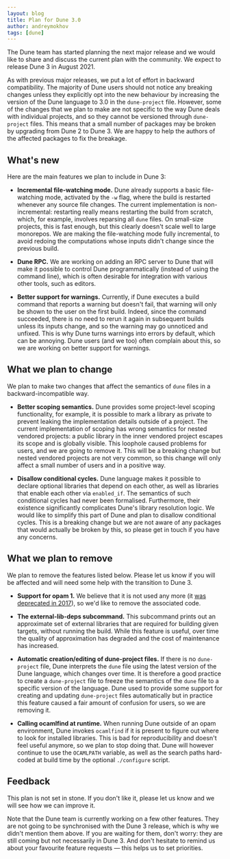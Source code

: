 ```yaml
---
layout: blog
title: Plan for Dune 3.0
author: andreymokhov
tags: [dune]
---
```


<!-- TODO: After publishing the post, create a Discuss page, and link to it. -->

The Dune team has started planning the next major release and we would like to
share and discuss the current plan with the community. We expect to release
Dune 3 in August 2021.

As with previous major releases, we put a lot of effort in backward
compatibility. The majority of Dune users should not notice any breaking changes
unless they explicitly opt into the new behaviour by increasing the version of
the Dune language to 3.0 in the `dune-project` file. However, some of the
changes that we plan to make are not specific to the way Dune deals with
individual projects, and so they cannot be versioned through `dune-project`
files. This means that a small number of packages may be broken by upgrading
from Dune 2 to Dune 3. We are happy to help the authors of the affected packages
to fix the breakage.

## What's new

Here are the main features we plan to include in Dune 3:

* **Incremental file-watching mode.** Dune already supports a basic
  file-watching mode, activated by the `-w` flag, where the build is restarted
  whenever any source file changes. The current implementation is
  non-incremental: restarting really means restarting the build from scratch,
  which, for example, involves reparsing all `dune` files. On small-size
  projects, this is fast enough, but this clearly doesn't scale well to large
  monorepos. We are making the file-watching mode fully incremental, to avoid
  redoing the computations whose inputs didn't change since the previous build.

* **Dune RPC.** We are working on adding an RPC server to Dune that will make it
  possible to control Dune programmatically (instead of using the command line),
  which is often desirable for integration with various other tools, such as
  editors.

* **Better support for warnings.** Currently, if Dune executes a build command
  that reports a warning but doesn't fail, that warning will only be shown to
  the user on the first build. Indeed, since the command succeeded, there is no
  need to rerun it again in subsequent builds unless its inputs change, and so
  the warning may go unnoticed and unfixed. This is why Dune turns warnings into
  errors by default, which can be annoying. Dune users (and we too) often
  complain about this, so we are working on better support for warnings.

## What we plan to change

We plan to make two changes that affect the semantics of `dune` files in a
backward-incompatible way.

* **Better scoping semantics.** Dune provides some project-level scoping
  functionality, for example, it is possible to mark a library as private to
  prevent leaking the implementation details outside of a project. The current
  implementation of scoping has wrong semantics for nested vendored projects: a
  public library in the inner vendored project escapes its scope and is globally
  visible. This loophole caused problems for users, and we are going to remove
  it. This will be a breaking change but nested vendored projects are not very
  common, so this change will only affect a small number of users and in a
  positive way.

* **Disallow conditional cycles.** Dune language makes it possible to declare
  optional libraries that depend on each other, as well as libraries that enable
  each other via `enabled_if`. The semantics of such conditional cycles had
  never been formalised. Furthermore, their existence significantly complicates
  Dune's library resolution logic. We would like to simplify this part of Dune
  and plan to disallow conditional cycles. This is a breaking change but we are
  not aware of any packages that would actually be broken by this, so please get
  in touch if you have any concerns.

## What we plan to remove

We plan to remove the features listed below. Please let us know if you will be
affected and will need some help with the transition to Dune 3.

* **Support for opam 1.** We believe that it is not used any more (it [was
  deprecated in 2017](https://opam.ocaml.org/blog/deprecating-opam-1-2-0/)), so
  we'd like to remove the associated code.

* **The external-lib-deps subcommand.** This subcommand prints out an
  approximate set of external libraries that are required for building given
  targets, without running the build. While this feature is useful, over time
  the quality of approximation has degraded and the cost of maintenance has
  increased.

* **Automatic creation/editing of dune-project files.** If there is no
  `dune-project` file, Dune interprets the `dune` file using the latest version
  of the Dune language, which changes over time. It is therefore a good practice
  to create a `dune-project` file to freeze the semantics of the `dune` file to a specific version of the language. Dune used to provide some support for creating and updating `dune-project` files automatically but in practice this feature caused a fair amount of confusion for users, so we are removing it.

* **Calling ocamlfind at runtime.** When running Dune outside of an opam
  environment, Dune invokes `ocamlfind` if it is present to figure out where to
  look for installed libraries. This is bad for reproducibility and doesn't feel
  useful anymore, so we plan to stop doing that. Dune will however continue to
  use the `OCAMLPATH` variable, as well as the search paths hard-coded at build
  time by the optional `./configure` script.

## Feedback

This plan is not set in stone. If you don't like it, please let us know and
we will see how we can improve it.

Note that the Dune team is currently working on a few other features. They are
not going to be synchronised with the Dune 3 release, which is why we didn't
mention them above. If you are waiting for them, don't worry: they are still
coming but not necessarily in Dune 3. And don't hesitate to remind us about your
favourite feature requests &mdash; this helps us to set priorities.
